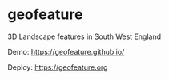 # geofeature
3D Landscape features in South West England

Demo: https://geofeature.github.io/

Deploy: https://geofeature.org
